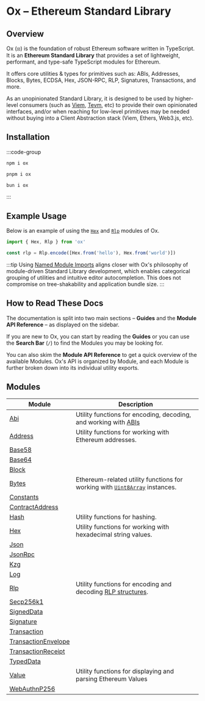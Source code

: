 # Ox – Ethereum Standard Library 

## Overview

Ox (⦻) is the foundation of robust Ethereum software written in TypeScript. It is an **Ethereum Standard Library** that provides a set of lightweight, performant, and type-safe TypeScript modules for Ethereum.

It offers core utilities & types for primitives such as: ABIs, Addresses, Blocks, Bytes, ECDSA, Hex, JSON-RPC, RLP, Signatures, Transactions, and more.

As an unopinionated Standard Library, it is designed to be used by higher-level consumers (such as [Viem](https://viem.sh), [Tevm](https://tevm.sh), etc) to provide their own opinionated interfaces, and/or when reaching for low-level primitives may be needed without buying into a Client Abstraction stack (Viem, Ethers, Web3.js, etc).

## Installation

:::code-group

```bash [npm]
npm i ox
```

```bash [pnpm]
pnpm i ox
```

```bash [bun]
bun i ox
```

:::

## Example Usage

Below is an example of using the [`Hex`](/api/hex) and [`Rlp`](/api/rlp) modules of Ox.

```ts twoslash
import { Hex, Rlp } from 'ox'

const rlp = Rlp.encode([Hex.from('hello'), Hex.from('world')])
```

:::tip
Using [Named Module Imports](#TODO) aligns closer with Ox's philosophy of module-driven Standard Library development, which enables categorical grouping of utilities and intuitive editor autocompletion. This does not compromise on tree-shakability and application bundle size.
:::

## How to Read These Docs

The documentation is split into two main sections – **Guides** and the **Module API Reference** – as displayed on the sidebar.

If you are new to Ox, you can start by reading the **Guides** or you can use the **Search Bar** (`/`) to find the Modules you may be looking for.

You can also skim the **Module API Reference** to get a quick overview of the available Modules. Ox's API is organized by Module, and each Module is further broken down into its individual utility exports.

## Modules

| Module    | Description |
| -------- | ------- |
| [Abi](/api/abi)  | Utility functions for encoding, decoding, and working with [ABIs](https://docs.soliditylang.org/en/latest/abi-spec.html) |
| [Address](/api/address) | Utility functions for working with Ethereum addresses. |
| [Base58](/api/base58)    |  |
| [Base64](/api/base64)    |  |
| [Block](/api/block)    |  |
| [Bytes](/api/bytes)    | Ethereum-related utility functions for working with [`Uint8Array`](https://developer.mozilla.org/en-US/docs/Web/JavaScript/Reference/Global_Objects/Uint8Array) instances. |
| [Constants](/api/constants)    |  |
| [ContractAddress](/api/contractAddress)    |  |
| [Hash](/api/hash)    | Utility functions for hashing. |
| [Hex](/api/hex)    | Utility functions for working with hexadecimal string values. |
| [Json](/api/json)    ||
| [JsonRpc](/api/jsonRpc)    |  |
| [Kzg](/api/kzg)    |  |
| [Log](/api/log)    |  |
| [Rlp](/api/rlp)    | Utility functions for encoding and decoding [RLP structures](https://ethereum.org/en/developers/docs/data-structures-and-encoding/rlp/). |
| [Secp256k1](/api/secp256k1)    |  |
| [SignedData](/api/signedData)    |  |
| [Signature](/api/signature)    |  |
| [Transaction](/api/transaction)    |  |
| [TransactionEnvelope](/api/transactionEnvelope)    |  |
| [TransactionReceipt](/api/transactionReceipt)    |  |
| [TypedData](/api/typedData)    |  |
| [Value](/api/value)    | Utility functions for displaying and parsing Ethereum Values |
| [WebAuthnP256](/api/webauthn)    |  |
